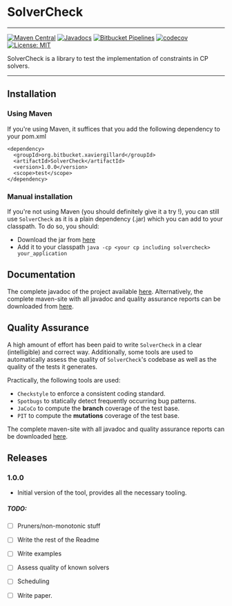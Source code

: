 # SolverCheck 
---

[![Maven Central](https://img.shields.io/maven-central/v/org.bitbucket.xaviergillard/SolverCheck.svg?label=Maven%20Central)](https://search.maven.org/search?q=g:%22org.bitbucket.xaviergillard%22%20AND%20a:%22SolverCheck%22)
[![Javadocs](https://www.javadoc.io/badge/org.bitbucket.xaviergillard/SolverCheck.svg)](https://www.javadoc.io/doc/org.bitbucket.xaviergillard/SolverCheck)
[![Bitbucket Pipelines](https://img.shields.io/bitbucket/pipelines/xaviergillard/solvercheck.svg)](https://bitbucket.org/xaviergillard/solvercheck/src/master/)
[![codecov](https://codecov.io/bb/xaviergillard/solvercheck/branch/master/graph/badge.svg)](https://codecov.io/bb/xaviergillard/solvercheck)
[![License: MIT](https://img.shields.io/badge/License-MIT-yellow.svg)](https://opensource.org/licenses/MIT)

SolverCheck is a library to test the implementation of constraints in CP solvers.

---  

## Installation
### Using Maven
If you're using Maven, it suffices that you add the following dependency to 
your pom.xml
```
<dependency>
  <groupId>org.bitbucket.xaviergillard</groupId>
  <artifactId>SolverCheck</artifactId>
  <version>1.0.0</version>
  <scope>test</scope>
</dependency>
``` 

### Manual installation
If you're not using Maven (you should definitely give it a try !), you can 
still use `SolverCheck` as it is a plain dependency (.jar) which you can add 
to your classpath. To do so, you should: 
* Download the jar from [here](https://repo1.maven.org/maven2/org/bitbucket/xaviergillard/SolverCheck/1.0.0/SolverCheck-1.0.0.jar)
* Add it to your classpath `java -cp <your cp including solvercheck> 
your_application`

## Documentation
The complete javadoc of the project available 
[here](http://javadoc.io/doc/org.bitbucket.xaviergillard/SolverCheck/1.0.0). 
Alternatively, the complete maven-site with all javadoc and quality assurance 
reports can be downloaded from [here](https://bitbucket.org/xaviergillard/solvercheck/downloads/SolverCheck-1.0.0.qa_site.tgz).

## Quality Assurance
A high amount of effort has been paid to write `SolverCheck` in a clear 
(intelligible) and correct way. Additionally, some tools are used to 
automatically assess the quality of `SolverCheck`'s codebase as well as the 
quality of the tests it generates. 

Practically, the following tools are used:
* `Checkstyle` to enforce a consistent coding standard.
* `Spotbugs` to statically detect frequently occurring bug patterns.
* `JaCoCo` to compute the **branch** coverage of the test base.
* `PIT` to compute the **mutations** coverage of the test base.

The complete maven-site with all javadoc and quality assurance reports can be 
downloaded [here](https://bitbucket.org/xaviergillard/solvercheck/downloads/SolverCheck-1.0.0.qa_site.tgz).

## Releases
### 1.0.0
* Initial version of the tool, provides all the necessary tooling.

##### TODO:
* [ ] Pruners/non-monotonic stuff
* [ ] Write the rest of the Readme
* [ ] Write examples
* [ ] Assess quality of known solvers
* [ ] Scheduling
* [ ] Write paper.

